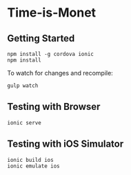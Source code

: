 # Time-is-Monet

## Getting Started

```
npm install -g cordova ionic
npm install
```

To watch for changes and recompile:

```
gulp watch
```

## Testing with Browser

```
ionic serve
```

## Testing with iOS Simulator

```
ionic build ios
ionic emulate ios
```
